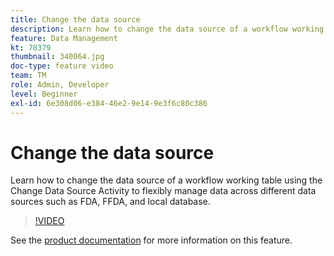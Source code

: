 ```yaml
---
title: Change the data source
description: Learn how to change the data source of a workflow working table using the Change Data Source Activity to flexibly manage data across different data sources such as FDA, FFDA, and local database.
feature: Data Management
kt: 78379
thumbnail: 340064.jpg
doc-type: feature video
team: TM
role: Admin, Developer
level: Beginner
exl-id: 6e308d06-e384-46e2-9e14-9e3f6c80c386
---
```

# Change the data source

Learn how to change the data source of a workflow working table using the Change Data Source Activity to flexibly manage data across different data sources such as FDA, FFDA, and local database.

>[!VIDEO](https://video.tv.adobe.com/v/340064?quality=12)

See the [product documentation](https://experienceleague.adobe.com/docs/campaign/campaign-v8/config/workflows.html?lang=en#change-data-source-activity) for more information on this feature.
